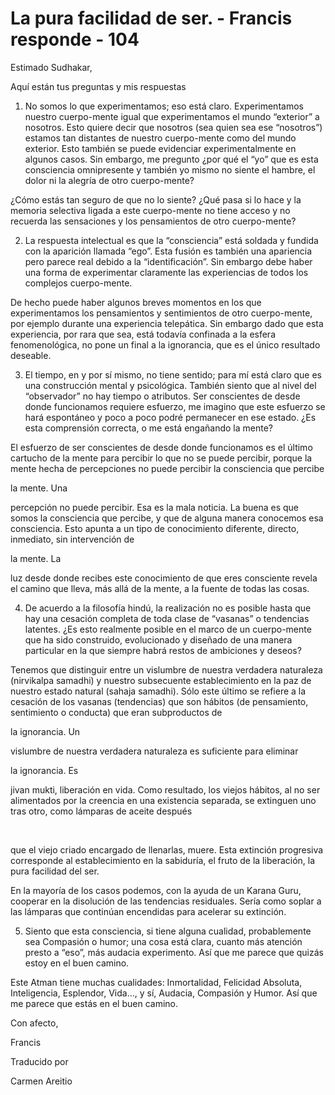 # La pura facilidad de ser. - Francis responde - 104

Estimado Sudhakar,

Aqu&iacute; est&aacute;n tus preguntas y mis respuestas

1. No somos lo que experimentamos; eso est&aacute; claro. Experimentamos nuestro cuerpo-mente igual que experimentamos el mundo &ldquo;exterior&rdquo; a nosotros. Esto quiere decir que nosotros (sea quien sea ese &ldquo;nosotros&rdquo;) estamos tan distantes de nuestro cuerpo-mente como del mundo exterior. Esto tambi&eacute;n se puede evidenciar experimentalmente en algunos casos. Sin embargo, me pregunto &iquest;por qu&eacute; el &ldquo;yo&rdquo; que es esta consciencia omnipresente y tambi&eacute;n yo mismo no siente el hambre, el dolor ni la alegr&iacute;a de otro cuerpo-mente?

&iquest;C&oacute;mo est&aacute;s tan seguro de que no lo siente? &iquest;Qu&eacute; pasa si lo hace y la memoria selectiva ligada a este cuerpo-mente no tiene acceso y no recuerda las sensaciones y los pensamientos de otro cuerpo-mente?

2. La respuesta intelectual es que la &ldquo;consciencia&rdquo; est&aacute; soldada y fundida con la aparici&oacute;n llamada &ldquo;ego&rdquo;. Esta fusi&oacute;n es tambi&eacute;n una apariencia pero parece real debido a la &ldquo;identificaci&oacute;n&rdquo;. Sin embargo debe haber una forma de experimentar claramente las experiencias de todos los complejos cuerpo-mente.

De hecho puede haber algunos breves momentos en los que experimentamos los pensamientos y sentimientos de otro cuerpo-mente, por ejemplo durante una experiencia telep&aacute;tica. Sin embargo dado que esta experiencia, por rara que sea, est&aacute; todav&iacute;a confinada a la esfera fenomenol&oacute;gica, no pone un final a la ignorancia, que es el &uacute;nico resultado deseable.

3. El tiempo, en y por s&iacute; mismo, no tiene sentido; para m&iacute; est&aacute; claro que es una construcci&oacute;n mental y psicol&oacute;gica. Tambi&eacute;n siento que al nivel del &ldquo;observador&rdquo; no hay tiempo o atributos. Ser conscientes de desde donde funcionamos requiere esfuerzo, me imagino que este esfuerzo se har&aacute; espont&aacute;neo y poco a poco podr&eacute; permanecer en ese estado. &iquest;Es esta comprensi&oacute;n correcta, o me est&aacute; enga&ntilde;ando la mente?

El esfuerzo de ser conscientes de desde donde funcionamos es el &uacute;ltimo cartucho de la mente para percibir lo que no se puede percibir, porque la mente hecha de percepciones no puede percibir la consciencia que percibe 

la mente. Una

 percepci&oacute;n no puede percibir. Esa es la mala noticia. La buena es que somos la consciencia que percibe, y que de alguna manera conocemos esa consciencia. Esto apunta a un tipo de conocimiento diferente, directo, inmediato, sin intervenci&oacute;n de 

la mente. La

 luz desde donde recibes este conocimiento de que eres consciente revela el camino que lleva, m&aacute;s all&aacute; de la mente, a la fuente de todas las cosas.

4. De acuerdo a la filosof&iacute;a hind&uacute;, la realizaci&oacute;n no es posible hasta que hay una cesaci&oacute;n completa de toda clase de &ldquo;vasanas&rdquo; o tendencias latentes. &iquest;Es esto realmente posible en el marco de un cuerpo-mente que ha sido construido, evolucionado y dise&ntilde;ado de una manera particular en la que siempre habr&aacute; restos de ambiciones y deseos?

Tenemos que distinguir entre un vislumbre de nuestra verdadera naturaleza (nirvikalpa samadhi) y nuestro subsecuente establecimiento en la paz de nuestro estado natural (sahaja samadhi). S&oacute;lo este &uacute;ltimo se refiere a la cesaci&oacute;n de los vasanas (tendencias) que son h&aacute;bitos (de pensamiento, sentimiento o conducta) que eran subproductos de 

la ignorancia. Un

 vislumbre de nuestra verdadera naturaleza es suficiente para eliminar 

la ignorancia. Es

 jivan mukti, liberaci&oacute;n en vida. Como resultado, los viejos h&aacute;bitos, al no ser alimentados por la creencia en una existencia separada, se extinguen uno tras otro, como l&aacute;mparas de aceite despu&eacute;s

&nbsp; 

que el viejo criado encargado de llenarlas, muere. Esta extinci&oacute;n progresiva corresponde al establecimiento en la sabidur&iacute;a, el fruto de la liberaci&oacute;n, la pura facilidad del ser. 

En la mayor&iacute;a de los casos podemos, con la ayuda de un Karana Guru, cooperar en la disoluci&oacute;n de las tendencias residuales. Ser&iacute;a como soplar a las l&aacute;mparas que contin&uacute;an encendidas para acelerar su extinci&oacute;n.

5. Siento que esta consciencia, si tiene alguna cualidad, probablemente sea Compasi&oacute;n o humor; una cosa est&aacute; clara, cuanto m&aacute;s atenci&oacute;n presto a &ldquo;eso&rdquo;, m&aacute;s audacia experimento. As&iacute; que me parece que quiz&aacute;s estoy en el buen camino.

Este Atman tiene muchas cualidades: Inmortalidad, Felicidad Absoluta, Inteligencia, Esplendor, Vida&hellip;, y s&iacute;, Audacia, Compasi&oacute;n y Humor. As&iacute; que me parece que est&aacute;s en el buen camino.

Con afecto, 

Francis

Traducido por 

Carmen Areitio

